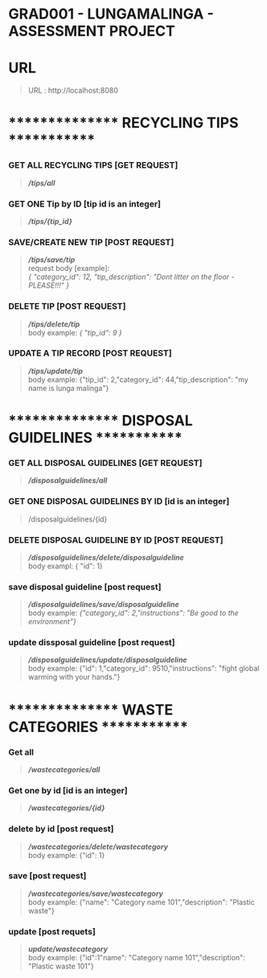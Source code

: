 # GRAD001 - LUNGAMALINGA - ASSESSMENT PROJECT


# URL
> URL : http://localhost:8080

# ************** RECYCLING TIPS *********** 

### GET ALL RECYCLING TIPS [GET REQUEST]
> _**/tips/all**_

### GET ONE Tip by ID [tip id is an integer]
> _**/tips/{tip_id}**_

### SAVE/CREATE NEW TIP [POST REQUEST]
> _**/tips/save/tip**_
>   <br> request body [example]:  
    _{ "category_id": 12, "tip_description": "Dont litter on the floor - PLEASE!!!" }_

### DELETE TIP [POST REQUEST]
> **_/tips/delete/tip_**
<br> body example: _{ "tip_id": 9 }_

### UPDATE A TIP RECORD [POST REQUEST]
> **_/tips/update/tip_**
<br> body example: {"tip_id": 2,"category_id": 44,"tip_description": "my name is lunga malinga"}


# ************** DISPOSAL GUIDELINES ***********
### GET ALL DISPOSAL GUIDELINES [GET REQUEST]
> **_/disposalguidelines/all_**

### GET ONE DISPOSAL GUIDELINES BY ID [id is an integer]
> /disposalguidelines/{id}


### DELETE DISPOSAL GUIDELINE BY ID [POST REQUEST]
> _**/disposalguidelines/delete/disposalguideline**_
<br> body exampl: { "id": 1}

### save disposal guideline [post request]
> **_/disposalguidelines/save/disposalguideline_**
<br> body example: _{"category_id": 2,"instructions": "Be good to the environment"}_

### update dissposal guideline [post request]
> **_/disposalguidelines/update/disposalguideline_**
<br> body example: {"id": 1,"category_id": 9510,"instructions": "fight global warming with your hands."}

# ************** WASTE CATEGORIES ***********
### Get all 
> **_/wastecategories/all_**

### Get one by id [id is an integer]
> **_/wastecategories/{id}_**

### delete by id [post request]
> **_/wastecategories/delete/wastecategory_**
<br> body example: {"id": 1}

### save [post request]
> **_/wastecategories/save/wastecategory_**
<br> body example: {"name": "Category name 101","description": "Plastic waste"}

### update [post requets]
> **_update/wastecategory_**
<br> body example: {"id":1"name": "Category name 101","description": "Plastic waste 101"} 







